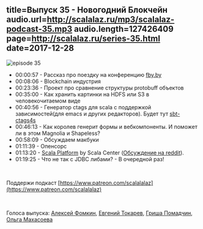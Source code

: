 title=Выпуск 35 - Новогодний Блокчейн
audio.url=http://scalalaz.ru/mp3/scalalaz-podcast-35.mp3
audio.length=127426409
page=http://scalalaz.ru/series-35.html
date=2017-12-28
----

![episode 35](img/episode35.png)


* 00:00:57 - Рассказ про поездку на конференцию [fby.by](https://fby.by)
* 00:08:06 - Blockchain индустрия
* 00:23:36 - Проект про сравнение структуры protobuff объектов
* 00:35:00 - Как хранить картинки на HDFS или S3 в человекочитаемом виде
* 00:40:56 - Генератор ctags
  для scala с поддержкой зависимостей(для emacs и других редакторов). Будет тут [sbt-ctags4s](https://github.com/strobe/sbt-ctags4s)
* 00:46:13 - Как королев генерит формы и вебкомпоненты.
  И поможет ли в этом Magnolia и Shapeless?
* 00:58:09 - Обсуждаем макбуки
* 01:11:39 - Опенсорс
* 01:13:20 - [Scala Platform](https://scalacenter.github.io/platform/platform.html) by Scala Center ([Обсуждение на reddit](https://www.reddit.com/r/scala/comments/7li26z/what_modules_would_you_like_to_see_in_the_new/)).
* 01:19:25 - Что не так с JDBC либами? - В очередной раз!

<br/>

Поддержи подкаст [https://www.patreon.com/scalalalaz](https://www.patreon.com/scalalalaz)

<br/>

Голоса выпуска: [Алексей Фомкин](https://github.com/fomkin), [Евгений Токарев](http://github.com/strobe), [Гриша Помадчин](https://github.com/pomadchin),
[Ольга Махасоева](https://twitter.com/oli_kitty)
